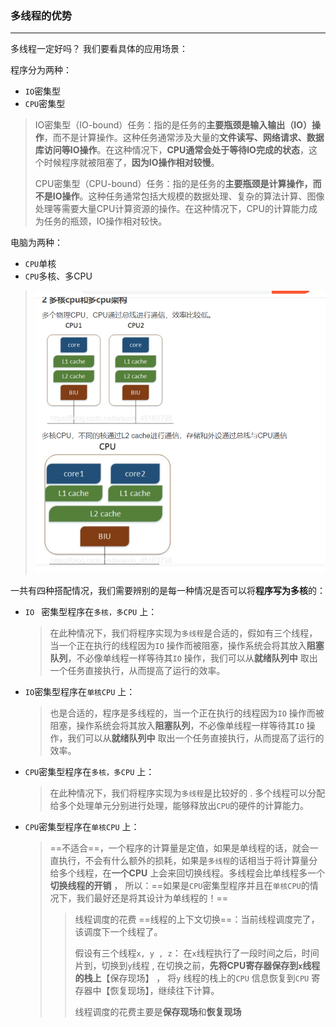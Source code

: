 ### 多线程的优势

***

多线程一定好吗？ 我们要看具体的应用场景：

 程序分为两种：

+ `IO`密集型
+ `CPU`密集型

> IO密集型（IO-bound）任务：指的是任务的**主要瓶颈是输入输出（IO）操作**，而不是计算操作。这种任务通常涉及大量的**文件读写、网络请求、数据库访问等IO操作**。在这种情况下，**CPU通常会处于等待IO完成的状态**，这个时候程序就被阻塞了，**因为IO操作相对较慢**。
>
> CPU密集型（CPU-bound）任务：指的是任务的**主要瓶颈是计算操作，而不是IO操作**。这种任务通常包括大规模的数据处理、复杂的算法计算、图像处理等需要大量CPU计算资源的操作。在这种情况下，CPU的计算能力成为任务的瓶颈，IO操作相对较快。

电脑为两种：

+ `CPU`单核
+ `CPU`多核、多CPU 

> ![image-20230828115224565](assets/image-20230828115224565.png)





一共有四种搭配情况，我们需要辨别的是每一种情况是否可以将**程序写为多核**的：

+ `IO ` 密集型程序在`多核，多CPU` 上：

  > 在此种情况下，我们将程序实现为`多线程`是合适的，假如有三个线程，当一个正在执行的线程因为`IO` 操作而被阻塞，操作系统会将其放入**阻塞队列**，不必像单线程一样等待其`IO` 操作，我们可以从**就绪队列中** 取出一个任务直接执行，从而提高了运行的效率。

+ `IO`密集型程序在`单核CPU` 上：

  > 也是合适的，程序是多线程的，当一个正在执行的线程因为`IO` 操作而被阻塞，操作系统会将其放入**阻塞队列**，不必像单线程一样等待其`IO` 操作，我们可以从**就绪队列中** 取出一个任务直接执行，从而提高了运行的效率。

+ `CPU`密集型程序在`多核，多CPU` 上：

  > 在此种情况下，我们将程序实现为`多线程`是比较好的 . 多个线程可以分配给多个处理单元分别进行处理，能够释放出`CPU`的硬件的计算能力。

+ `CPU`密集型程序在`单核CPU` 上：

  > ==不适合==，一个程序的计算量是定值，如果是单线程的话，就会一直执行，不会有什么额外的损耗，如果是`多线程`的话相当于将计算量分给多个线程，在**一个CPU** 上会来回切换线程。多线程会比单线程多一个**切换线程的开销** ， 所以：==如果是`CPU`密集型程序并且在`单核CPU`的情况下，我们最好还是将其设计为单线程的！==
  >
  > >线程调度的花费 ==线程的上下文切换==：当前线程调度完了，该调度下一个线程了。
  > >
  > >假设有三个线程`x, y , z`： 在`x`线程执行了一段时间之后，时间片到，切换到`y`线程 , 在切换之前，**先将CPU寄存器保存到`x`线程的栈上**【保存现场】 ， 将`y` 线程的栈上的`CPU` 信息恢复到`CPU` 寄存器中【恢复现场】，继续往下计算。
  > >
  > >线程调度的花费主要是**保存现场**和**恢复现场**














